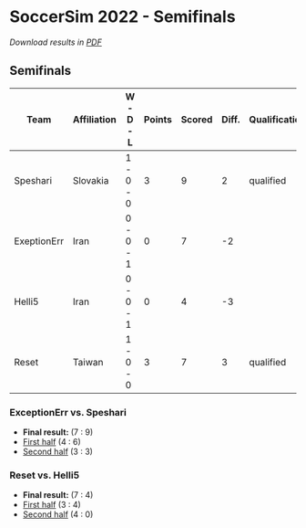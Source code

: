 # SoccerSim 2022 - Semifinals

_Download results in [PDF](pdfs/demo-semifinals.pdf)_

## Semifinals
|Team       |Affiliation|W - D - L|Points|Scored |Diff.|Qualification|
|-----------|-----------|---------|------|-------|-----|-------------|
|Speshari   |Slovakia   |1 - 0 - 0|3     |9      |2    |qualified    |
|ExeptionErr|Iran       |0 - 0 - 1|0     |7      |-2   |             |
|Helli5     |Iran       |0 - 0 - 1|0     |4      |-3   |             |
|Reset      |Taiwan     |1 - 0 - 0|3     |7      |3    |qualified    |


### ExceptionErr vs. Speshari
- **Final result:** (7 : 9)
- [First half](https://robocupjuniortc.github.io/rcj-demo-2022-soccer-sim-outputs/sim2d_3_sf1-1/sim2d_3_sf1_-_1_-_Speshari_vs_ExceptionErr-20220315T232905-new.html) (4 : 6)
- [Second half](https://robocupjuniortc.github.io/rcj-demo-2022-soccer-sim-outputs/sim2d_3_sf1-2/sim2d_3_sf1_-_2_-_ExceptionErr_vs_Speshari-20220315T235930-new.html) (3 : 3)


### Reset vs. Helli5
- **Final result:** (7 : 4)
- [First half](https://robocupjuniortc.github.io/rcj-demo-2022-soccer-sim-outputs/sim2d_3_sf2-1/sim2d_3_sf2_-_1_-_Helli5_vs_Reset-20220316T002944-new.html) (3 : 4)
- [Second half](https://robocupjuniortc.github.io/rcj-demo-2022-soccer-sim-outputs/sim2d_3_sf2-2/sim2d_3_sf2_-_2_-_Reset_vs_Helli5-20220316T010109-new.html) (4 : 0)

